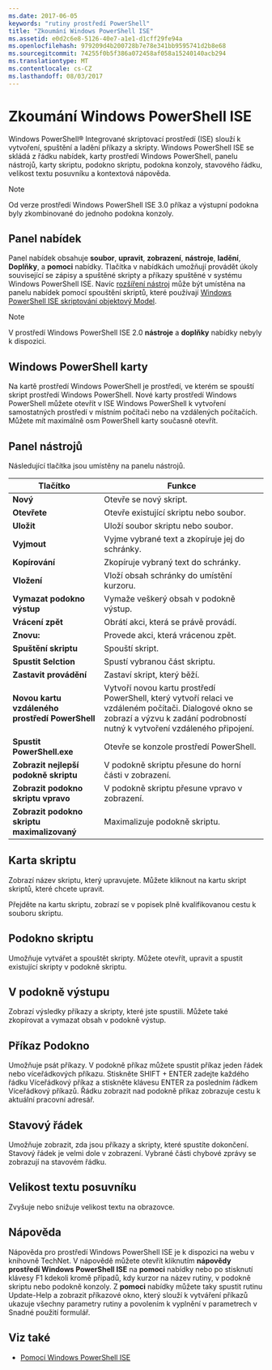 ```yaml
---
ms.date: 2017-06-05
keywords: "rutiny prostředí PowerShell"
title: "Zkoumání Windows PowerShell ISE"
ms.assetid: e0d2c6e8-5126-40e7-a1e1-d1cff29fe94a
ms.openlocfilehash: 979209d4b200728b7e78e341bb9595741d2b8e68
ms.sourcegitcommit: 74255f0b5f386a072458af058a15240140acb294
ms.translationtype: MT
ms.contentlocale: cs-CZ
ms.lasthandoff: 08/03/2017
---
```

# <a name="exploring-the-windows-powershell-ise"></a>Zkoumání Windows PowerShell ISE
Windows PowerShell® Integrované skriptovací prostředí (ISE) slouží k vytvoření, spuštění a ladění příkazy a skripty. Windows PowerShell ISE se skládá z řádku nabídek, karty prostředí Windows PowerShell, panelu nástrojů, karty skriptu, podokno skriptu, podokna konzoly, stavového řádku, velikost textu posuvníku a kontextová nápověda.

> [!NOTE]
> Od verze prostředí Windows PowerShell ISE 3.0 příkaz a výstupní podokna byly zkombinované do jednoho podokna konzoly.

## <a name="menu-bar"></a>Panel nabídek
Panel nabídek obsahuje **soubor**, **upravit**, **zobrazení**, **nástroje**, **ladění**,  **Doplňky**, a **pomoci** nabídky. Tlačítka v nabídkách umožňují provádět úkoly související se zápisy a spuštěné skripty a příkazy spuštěné v systému Windows PowerShell ISE. Navíc [rozšíření nástroj](../../core-powershell/ise/The-ISEAddOnTool-Object.md) může být umístěna na panelu nabídek pomocí spouštění skriptů, které používají [Windows PowerShell ISE skriptování objektový Model](../../core-powershell/ise/The-Windows-PowerShell-ISE-Scripting-Object-Model.md).

> [!NOTE]
> V prostředí Windows PowerShell ISE 2.0 **nástroje** a **doplňky** nabídky nebyly k dispozici.

## <a name="windows-powershell-tabs"></a>Windows PowerShell karty
Na kartě prostředí Windows PowerShell je prostředí, ve kterém se spouští skript prostředí Windows PowerShell. Nové karty prostředí Windows PowerShell můžete otevřít v ISE Windows PowerShell k vytvoření samostatných prostředí v místním počítači nebo na vzdálených počítačích. Můžete mít maximálně osm PowerShell karty současně otevřít.

## <a name="toolbar"></a>Panel nástrojů
Následující tlačítka jsou umístěny na panelu nástrojů.

|Tlačítko|Funkce|
|----------|------------|
|**Nový**|Otevře se nový skript.|
|**Otevřete**|Otevře existující skriptu nebo soubor.|
|**Uložit**|Uloží soubor skriptu nebo soubor.|
|**Vyjmout**|Vyjme vybrané text a zkopíruje jej do schránky.|
|**Kopírování**|Zkopíruje vybraný text do schránky.|
|**Vložení**|Vloží obsah schránky do umístění kurzoru.|
|**Vymazat podokno výstup**|Vymaže veškerý obsah v podokně výstup.|
|**Vrácení zpět**|Obrátí akci, která se právě provádí.|
|**Znovu:**|Provede akci, která vrácenou zpět.|
|**Spuštění skriptu**|Spouští skript.|
|**Spustit Selction**|Spustí vybranou část skriptu.|
|**Zastavit provádění**|Zastaví skript, který běží.|
|**Novou kartu vzdáleného prostředí PowerShell**|Vytvoří novou kartu prostředí PowerShell, který vytvoří relaci ve vzdáleném počítači. Dialogové okno se zobrazí a výzvu k zadání podrobností nutný k vytvoření vzdáleného připojení.|
|**Spustit PowerShell.exe**|Otevře se konzole prostředí PowerShell.|
|**Zobrazit nejlepší podokně skriptu**|V podokně skriptu přesune do horní části v zobrazení.|
|**Zobrazit podokno skriptu vpravo**|V podokně skriptu přesune vpravo v zobrazení.|
|**Zobrazit podokno skriptu maximalizovaný**|Maximalizuje podokně skriptu.|

## <a name="script-tab"></a>Karta skriptu
Zobrazí název skriptu, který upravujete. Můžete kliknout na kartu skript skriptů, které chcete upravit.

Přejděte na kartu skriptu, zobrazí se v popisek plně kvalifikovanou cestu k souboru skriptu.

## <a name="script-pane"></a>Podokno skriptu
Umožňuje vytvářet a spouštět skripty. Můžete otevřít, upravit a spustit existující skripty v podokně skriptu.

## <a name="output-pane"></a>V podokně výstupu
Zobrazí výsledky příkazy a skripty, které jste spustili. Můžete také zkopírovat a vymazat obsah v podokně výstup.

## <a name="command-pane"></a>Příkaz Podokno
Umožňuje psát příkazy. V podokně příkaz můžete spustit příkaz jeden řádek nebo víceřádkových příkazu. Stiskněte SHIFT + ENTER zadejte každého řádku Víceřádkový příkaz a stiskněte klávesu ENTER za posledním řádkem Víceřádkový příkazů. Řádku zobrazit nad podokně příkaz zobrazuje cestu k aktuální pracovní adresář.

## <a name="status-bar"></a>Stavový řádek
Umožňuje zobrazit, zda jsou příkazy a skripty, které spustíte dokončení. Stavový řádek je velmi dole v zobrazení. Vybrané části chybové zprávy se zobrazují na stavovém řádku.

## <a name="text-size-slider"></a>Velikost textu posuvníku
Zvyšuje nebo snižuje velikost textu na obrazovce.

## <a name="help"></a>Nápověda
Nápověda pro prostředí Windows PowerShell ISE je k dispozici na webu v knihovně TechNet. V nápovědě můžete otevřít kliknutím **nápovědy prostředí Windows PowerShell ISE** na **pomoci** nabídky nebo po stisknutí klávesy F1 kdekoli kromě případů, kdy kurzor na název rutiny, v podokně skriptu nebo podokně konzoly. Z **pomoci** nabídky můžete taky spustit rutinu Update-Help a zobrazit příkazové okno, který slouží k vytváření příkazů ukazuje všechny parametry rutiny a povolením k vyplnění v parametrech v Snadné použití formulář.

## <a name="see-also"></a>Viz také
- [Pomocí Windows PowerShell ISE](../../core-powershell/ise/Using-the-Windows-PowerShell-ISE.md)

